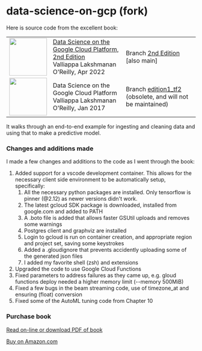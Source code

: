 # data-science-on-gcp (fork)

Here is source code from the excellent book:

<table>
<tr>
  <td>
  <img src="cover_edition2.jpg" height="100"/>
  </td>
  <td>
  <a href="https://www.amazon.com/Data-Science-Google-Cloud-Platform/dp/1098118952/">Data Science on the Google Cloud Platform, 2nd Edition</a> <br/>
  Valliappa Lakshmanan <br/>
  O'Reilly, Apr 2022
  </td>
  <td>
  Branch <a href="https://github.com/GoogleCloudPlatform/data-science-on-gcp/">2nd Edition</a> [also main]
  </td>
</tr>
<tr>
  <td>
  <img src="https://images-na.ssl-images-amazon.com/images/I/51dgw%2BCYSOL._SX379_BO1,204,203,200_.jpg" height="100"/>
  </td>
  <td>
  Data Science on the Google Cloud Platform <br/>
  Valliappa Lakshmanan <br/>
  O'Reilly, Jan 2017
  </td>
  <td>
  Branch <a href="https://github.com/GoogleCloudPlatform/data-science-on-gcp/tree/edition1_tf2">edition1_tf2</a> (obsolete, and will not be maintained)
  </td>
</table>

It walks through an end-to-end example for ingesting and cleaning data and using that to make a predictive model. 

### Changes and additions made
I made a few changes and additions to the code as I went through the book:

1. Added support for a vscode development container. This allows for the necessary client side environment to be automatically setup, specifically:
    1. All the necessary python packages are installed. Only tensorflow is pinner (@2.12) as newer versions didn't work. 
    2. The latest gcloud SDK package is downloaded, installed from google.com and added to PATH
    3. A .boto file is added that allows faster GSUtil uploads and removes some warnings 
    4. Postgres client and graphviz are installed
    5. Login to gcloud is run on container creation, and appropriate region and project set, saving some keystrokes
    6. Added a .gloudignore that prevents accidently uploading some of the generated json files
    7. I added my favorite shell (zsh) and extensions
2. Upgraded the code to use Google Cloud Functions
3. Fixed parameters to address failures as they came up, e.g. gloud functions deploy needed a higher memory limit (--memory 500MiB)
4. Fixed a few bugs in the beam streaming code, use of timezone_at and ensuring (float) conversion
5. Fixed some of the AutoML tuning code from Chapter 10

### Purchase book
[Read on-line or download PDF of book](https://www.oreilly.com/library/view/data-science-on/9781098118945/)

[Buy on Amazon.com](https://www.amazon.com/Data-Science-Google-Cloud-Platform-dp-1098118952/dp/1098118952/)
